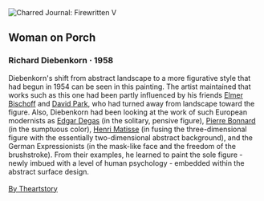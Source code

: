 <div class="artwork-of-the-day">
  <div class="container">
    <div class="img-wrapper">
      <img
        src="https://uploads2.wikiart.org/00273/images/richard-diebenkorn/368600-2x.jpg!Large.jpg"
        alt="Charred Journal: Firewritten V" />
    </div>
    <div class="artwork-detail">
      <div class="artwork-origin"> 
        <h2 class="artwork-name">Woman on Porch</h2>
        <h3 class="artist">
          Richard Diebenkorn
                    ·  1958
        </h3>
      </div>
      <p class="description">
        <span class="artwork-description-text ng-binding" ng-bind-html="viewModel.ArtworkOfTheDay.Description | unsafe">Diebenkorn's shift from abstract landscape to a more figurative style that had begun in 1954 can be seen in this painting. The artist maintained that works such as this one had been partly influenced by his friends <a target="_blank" href="https://www.wikiart.org/en/elmer-bischoff">Elmer Bischoff</a> and <a target="_blank" href="https://www.wikiart.org/en/david-park">David Park</a>, who had turned away from landscape toward the figure. Also, Diebenkorn had been looking at the work of such European modernists as <a target="_blank" href="https://www.wikiart.org/en/edgar-degas">Edgar Degas</a> (in the solitary, pensive figure), <a target="_blank" href="https://www.wikiart.org/en/pierre-bonnard">Pierre Bonnard</a> (in the sumptuous color), <a target="_blank" href="https://www.wikiart.org/en/henri-matisse">Henri Matisse</a> (in fusing the three-dimensional figure with the essentially two-dimensional abstract background), and the German Expressionists (in the mask-like face and the freedom of the brushstroke). From their examples, he learned to paint the sole figure - newly imbued with a level of human psychology - embedded within the abstract surface design.<br><br><a target="_blank" href="https://www.theartstory.org/artist/diebenkorn-richard/artworks/#pnt_4">By Theartstory</a></span>
                        <div class="text-shadow-container" ng-show="showShadow" style=""></div>
      </p>
    </div>
  </div>

</div>
